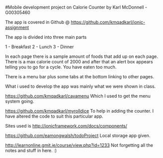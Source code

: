 #Mobile development project on Calorie Counter
by Karl McDonnell - G00305460

The app is covered in Github @ https://github.com/kmqadkarl/ionic-assignment

The app is divided into three main parts

1 - Breakfast
2 - Lunch
3 - Dinner

In each page there is a sample amount of foods that add up on each page. There is a max calorie count of 2000 and after that an alert box appears telling you to go for a cycle. You have eaten too much.

There is a menu bar plus some tabs at the bottom linking to other pages.

What i used to develop the app was mainly what we were shown in class.

https://github.com/kmqadkarl/cavamenu
Which I used to get the menu system going.

https://github.com/kmqadkarl/myrolldice
To help in adding the counter. I have altered the code to suit this particular app.

Sites used is
http://ionicframework.com/docs/components/

https://github.com/eamongwalsh/todoProject
Local storage app given.

http://learnonline.gmit.ie/course/view.php?id=1233
Not forgetting all the notes and stuff in here. :)
